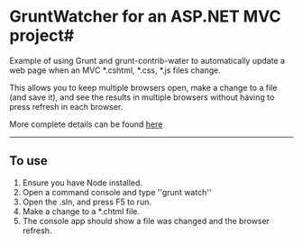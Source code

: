 # GruntWatcher for an ASP.NET MVC project#

Example of using Grunt and grunt-contrib-water to automatically update a web page when an MVC *.cshtml, *.css, *.js files change.

This allows you to keep multiple browsers open, make a change to a file (and save it), and see the results in multiple browsers without having to press refresh in each browser.

More complete details can be found [here](
http://justinklemm.com/grunt-watch-livereload-javascript-less-sass-compilation/)

---
## To use ##

1. Ensure you have Node installed.
2. Open a command console and type
    ''grunt watch''
3. Open the .sln, and press F5 to run.
4. Make a change to a *.chtml file. 
5. The console app should show a file was changed and the browser refresh.

